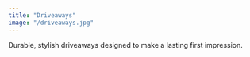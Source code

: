 ```yaml
---
title: "Driveaways"
image: "/driveaways.jpg"
---
```


Durable, stylish driveaways designed to make a lasting first impression.
